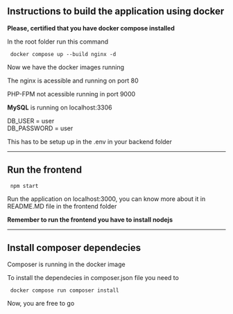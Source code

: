 ## Instructions to build the application using docker 

**Please, certified that you have docker compose installed**

In the root folder run this command

<code> docker compose up --build nginx -d </code>

Now we have the docker images running 

The nginx is acessible and running on port 80

PHP-FPM not acessible running in port 9000

**MySQL** is running on localhost:3306

DB_USER = user <br>
DB_PASSWORD = user <br>

This has to be setup up in the .env in your backend folder

---

## Run the frontend

<code> npm start </code>

Run the application on localhost:3000, you can know more about it in README.MD file in the frontend folder

**Remember to run the frontend you have to install nodejs**

---

## Install composer dependecies

Composer is running in the docker image

To install the dependecies in composer.json file you need to

<code> docker compose run composer install </code>

Now, you are free to go
